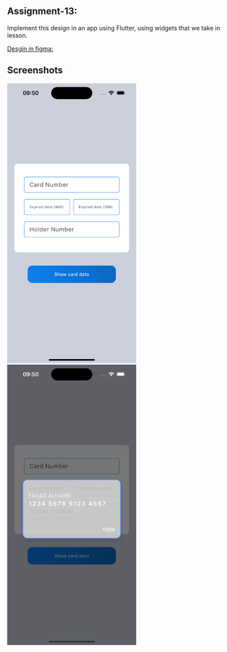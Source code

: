 ## Assignment-13:

Implement this design in an app using Flutter, using widgets that we take in lesson.

[Desgin in figma:](https://www.figma.com/design/ylPIS03xMTy38uFcR6M6MQ/Assignment-tuwaiq?node-id=0-1&t=GQBf0PyHYMorvihL-1)

## Screenshots

<img src="./assets/screenshot/img1.png" width="300"/>

<img src="./assets/screenshot/img2.png" width="300"/>
